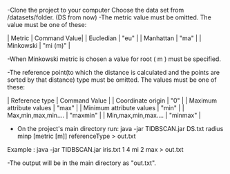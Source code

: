 -Clone the project to your computer
Choose the data set from /datasets/folder. (DS from now)
-The metric value must be omitted. The value must be one of these:

| Metric    | Command Value|
| Eucledian |     "eu"     |
| Manhattan |     "ma"     |
| Minkowski |   "mi (m)"   |

-When Minkowski metric is chosen a value for root ( m ) must be specified.  

-The reference point(to which the distance is calculated and the points are sorted by that distance) type must be omitted. The values must be one of these:

|    Reference type        |     Command Value   |
|   Coordinate origin      |          "0"        |
| Maximum attribute values |         "max"       |
| Minimum attribute values |         "min"       |
|    Max,min,max,min....   |        "maxmin"     |
|   Min,max,min,max....    |        "minmax"     |


- On the project's main directory run:
java -jar TIDBSCAN.jar DS.txt radius minp [metric [m]] referenceType > out.txt

Example : java -jar TIDBSCAN.jar iris.txt 1 4 mi 2 max > out.txt

-The output will be in the main directory as "out.txt". 


